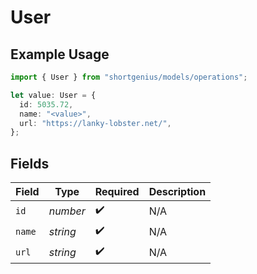 # User

## Example Usage

```typescript
import { User } from "shortgenius/models/operations";

let value: User = {
  id: 5035.72,
  name: "<value>",
  url: "https://lanky-lobster.net/",
};
```

## Fields

| Field              | Type               | Required           | Description        |
| ------------------ | ------------------ | ------------------ | ------------------ |
| `id`               | *number*           | :heavy_check_mark: | N/A                |
| `name`             | *string*           | :heavy_check_mark: | N/A                |
| `url`              | *string*           | :heavy_check_mark: | N/A                |